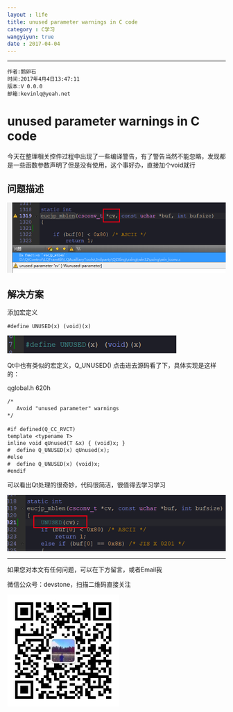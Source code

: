 ```yaml
---
layout : life
title: unused parameter warnings in C code
category : C学习
wangyiyun: true
date : 2017-04-04
---
```


******

    作者:鹅卵石
    时间:2017年4月4日13:47:11
    版本:V 0.0.0
    邮箱:kevinlq@yeah.net

<!-- more -->


# unused parameter warnings in C code

今天在整理相关控件过程中出现了一些编译警告，有了警告当然不能忽略，发现都是一些函数参数声明了但是没有使用，这个事好办，直接加个void就行

## 问题描述

![问题描述](/res/img/blog/C学习/001.png)

## 解决方案

添加宏定义
```
#define UNUSED(x) (void)(x)
```
![解决方案](/res/img/blog/C学习/002.png)

Qt中也有类似的宏定义，Q_UNUSED()
点击进去源码看了下，具体实现是这样的：

qglobal.h 620h
```
/*
   Avoid "unused parameter" warnings
*/

#if defined(Q_CC_RVCT)
template <typename T>
inline void qUnused(T &x) { (void)x; }
#  define Q_UNUSED(x) qUnused(x);
#else
#  define Q_UNUSED(x) (void)x;
#endif
```
可以看出Qt处理的很奇妙，代码很简洁，很值得去学习学习

![效果](/res/img/blog/C学习/003.png)

---

如果您对本文有任何问题，可以在下方留言，或者Email我 

微信公众号：devstone，扫描二维码直接关注

![](/res/img/blog/qrcode_for_devstone.jpg)